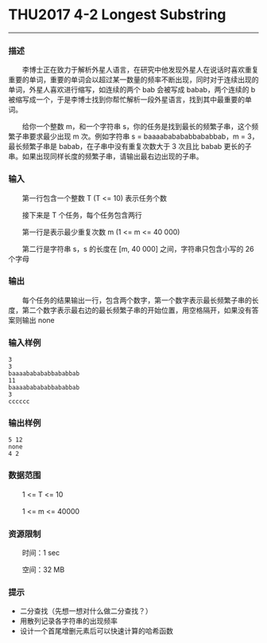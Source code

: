 # THU2017 4-2 Longest Substring

------

### **描述**

　　李博士正在致力于解析外星人语言，在研究中他发现外星人在说话时喜欢重复重要的单词，重要的单词会以超过某一数量的频率不断出现，同时对于连续出现的单词，外星人喜欢进行缩写，如连续的两个 bab 会被写成 babab，两个连续的 b 被缩写成一个，于是李博士找到你帮忙解析一段外星语言，找到其中最重要的单词。

　　给你一个整数 m，和一个字符串 s，你的任务是找到最长的频繁子串，这个频繁子串要求最少出现 m 次。例如字符串 s = baaaababababbababbab，m = 3，最长频繁子串是 babab，在子串中没有重复次数大于 3 次且比 babab 更长的子串。如果出现同样长度的频繁子串，请输出最右边出现的子串。

### **输入**

　　第一行包含一个整数 T (T <= 10) 表示任务个数

　　接下来是 T 个任务，每个任务包含两行

　　第一行是表示最少重复次数 m (1 <= m <= 40 000)

　　第二行是字符串 s，s 的长度在 [m, 40 000] 之间，字符串只包含小写的 26 个字母

### **输出**

　　每个任务的结果输出一行，包含两个数字，第一个数字表示最长频繁子串的长度，第二个数字表示最右边的最长频繁子串的开始位置，用空格隔开，如果没有答案则输出 none

### **输入样例**

```
3
3
baaaababababbababbab
11
baaaababababbababbab
3
cccccc
```

### **输出样例**

```
5 12
none
4 2
```

### **数据范围**

　　1 <= T <= 10

　　1 <= m <= 40000

### **资源限制**

　　时间：1 sec

　　空间：32 MB

### **提示**

- 二分查找（先想一想对什么做二分查找？）
- 用散列记录各字符串的出现频率
- 设计一个首尾增删元素后可以快速计算的哈希函数